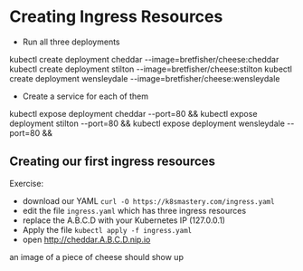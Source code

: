 # Creating Ingress Resources

- Run all three deployments

kubectl create deployment cheddar --image=bretfisher/cheese:cheddar
kubectl create deployment stilton --image=bretfisher/cheese:stilton
kubectl create deployment wensleydale --image=bretfisher/cheese:wensleydale

- Create a service for each of them

kubectl expose deployment cheddar --port=80 &&
kubectl expose deployment stilton --port=80 &&
kubectl expose deployment wensleydale --port=80 &&


## Creating our first ingress resources

Exercise:
- download our YAML `curl -O https://k8smastery.com/ingress.yaml`
- edit the file `ingress.yaml` which has three ingress resources
- replace the A.B.C.D with your Kubernetes IP (127.0.0.1)
- Apply the file `kubectl apply -f ingress.yaml`
- open  http://cheddar.A.B.C.D.nip.io

an image of a piece of cheese should show up